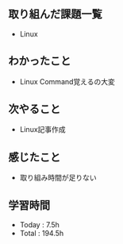 ## 取り組んだ課題一覧
- Linux
## わかったこと
- Linux Command覚えるの大変
## 次やること
- Linux記事作成
## 感じたこと
- 取り組み時間が足りない
## 学習時間
- Today : 7.5h
- Total : 194.5h
